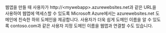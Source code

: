웹앱을 만들 때 사용자가 http://&lt;mywebapp&gt;.azurewebsites.net과 같은 URL을 사용하여 웹앱에 액세스할 수 있도록 Microsoft Azure에서는 azurewebsites.net 도메인에 친숙한 하위 도메인을 제공합니다. 사용자가 더욱 쉽게 도메인 이름을 알 수 있도록 contoso.com과 같은 사용자 지정 도메인 이름을 웹앱과 연결할 수도 있습니다.

<!---HONumber=62-->